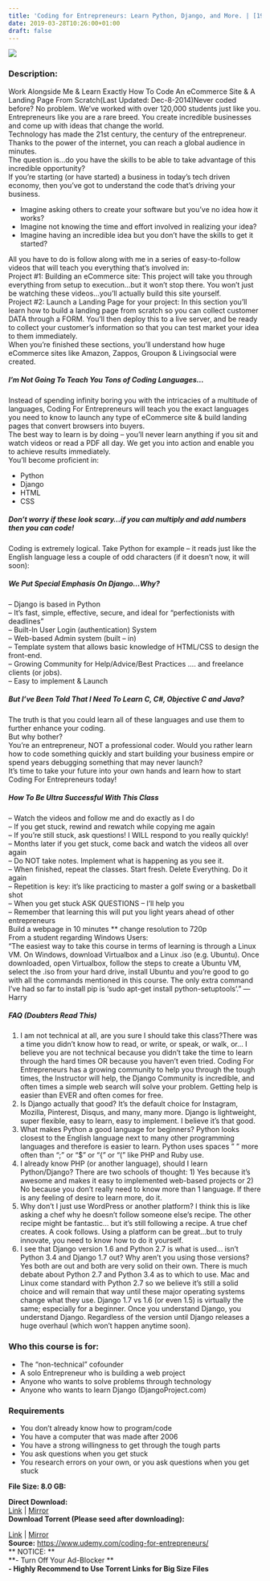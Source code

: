 ```yaml
---
title: 'Coding for Entrepreneurs: Learn Python, Django, and More. | [194.99$ course for free]'
date: 2019-03-28T10:26:00+01:00
draft: false
---
```


[![](https://4.bp.blogspot.com/-_KnZm8C-A-g/XJyR19jLdQI/AAAAAAAABEk/Ods82Cso3MsiAairUfBi6yKfSnB0-CSkQCLcBGAs/s640/Coding-for-Entrepreneurs-Learn-Python-Django-and-More..jpg)](https://4.bp.blogspot.com/-_KnZm8C-A-g/XJyR19jLdQI/AAAAAAAABEk/Ods82Cso3MsiAairUfBi6yKfSnB0-CSkQCLcBGAs/s1600/Coding-for-Entrepreneurs-Learn-Python-Django-and-More..jpg)

  

### Description:

Work Alongside Me & Learn Exactly How To Code An eCommerce Site & A Landing Page From Scratch(Last Updated: Dec-8-2014)Never coded before? No problem. We’ve worked with over 120,000 students just like you.  
Entrepreneurs like you are a rare breed. You create incredible businesses and come up with ideas that change the world.  
Technology has made the 21st century, the century of the entrepreneur. Thanks to the power of the internet, you can reach a global audience in minutes.  
The question is…do you have the skills to be able to take advantage of this incredible opportunity?  
If you’re starting (or have started) a business in today’s tech driven economy, then you’ve got to understand the code that’s driving your business.  

*   Imagine asking others to create your software but you’ve no idea how it works?
*   Imagine not knowing the time and effort involved in realizing your idea?
*   Imagine having an incredible idea but you don’t have the skills to get it started?

All you have to do is follow along with me in a series of easy-to-follow videos that will teach you everything that’s involved in:  
Project #1: Building an eCommerce site: This project will take you through everything from setup to execution…but it won’t stop there. You won’t just be watching these videos…you’ll actually build this site yourself.  
Project #2: Launch a Landing Page for your project: In this section you’ll learn how to build a landing page from scratch so you can collect customer DATA through a FORM. You’ll then deploy this to a live server, and be ready to collect your customer’s information so that you can test market your idea to them immediately.  
When you’re finished these sections, you’ll understand how huge eCommerce sites like Amazon, Zappos, Groupon & Livingsocial were created.  

##### I’m Not Going To Teach You Tons of Coding Languages…

Instead of spending infinity boring you with the intricacies of a multitude of languages, Coding For Entrepreneurs will teach you the exact languages you need to know to launch any type of eCommerce site & build landing pages that convert browsers into buyers.  
The best way to learn is by doing – you’ll never learn anything if you sit and watch videos or read a PDF all day. We get you into action and enable you to achieve results immediately.  
You’ll become proficient in:  

*   Python
*   Django
*   HTML
*   CSS

##### Don’t worry if these look scary…if you can multiply and add numbers then you can code!

Coding is extremely logical. Take Python for example – it reads just like the English language less a couple of odd characters (if it doesn’t now, it will soon):  

##### We Put Special Emphasis On Django…Why?

– Django is based in Python  
– It’s fast, simple, effective, secure, and ideal for “perfectionists with deadlines”  
– Built-In User Login (authentication) System  
– Web-based Admin system (built – in)  
– Template system that allows basic knowledge of HTML/CSS to design the front-end.  
– Growing Community for Help/Advice/Best Practices …. and freelance clients (or jobs).  
– Easy to implement & Launch  

##### But I’ve Been Told That I Need To Learn C, C#, Objective C and Java?

The truth is that you could learn all of these languages and use them to further enhance your coding.  
But why bother?  
You’re an entrepreneur, NOT a professional coder. Would you rather learn how to code something quickly and start building your business empire or spend years debugging something that may never launch?  
It’s time to take your future into your own hands and learn how to start Coding For Entrepreneurs today!  

##### How To Be Ultra Successful With This Class

– Watch the videos and follow me and do exactly as I do  
– If you get stuck, rewind and rewatch while copying me again  
– If you’re still stuck, ask questions! I WILL respond to you really quickly!  
– Months later if you get stuck, come back and watch the videos all over again  
– Do NOT take notes. Implement what is happening as you see it.  
– When finished, repeat the classes. Start fresh. Delete Everything. Do it again  
– Repetition is key: it’s like practicing to master a golf swing or a basketball shot  
– When you get stuck ASK QUESTIONS – I’ll help you  
– Remember that learning this will put you light years ahead of other entrepreneurs  
Build a webpage in 10 minutes \*\* change resolution to 720p  
From a student regarding Windows Users:  
“The easiest way to take this course in terms of learning is through a Linux VM. On Windows, download Virtualbox and a Linux .iso (e.g. Ubuntu). Once downloaded, open Virtualbox, follow the steps to create a Ubuntu VM, select the .iso from your hard drive, install Ubuntu and you’re good to go with all the commands mentioned in this course. The only extra command I’ve had so far to install pip is ‘sudo apt-get install python-setuptools’.” — Harry  

##### FAQ (Doubters Read This)

1) I am not technical at all, are you sure I should take this class?There was a time you didn’t know how to read, or write, or speak, or walk, or… I believe you are not technical because you didn’t take the time to learn through the hard times OR because you haven’t even tried. Coding For Entrepreneurs has a growing community to help you through the tough times, the Instructor will help, the Django Community is incredible, and often times a simple web search will solve your problem. Getting help is easier than EVER and often comes for free.  
2) Is Django actually that good? It’s the default choice for Instagram, Mozilla, Pinterest, Disqus, and many, many more. Django is lightweight, super flexible, easy to learn, easy to implement. I believe it’s that good.  
3) What makes Python a good language for beginners? Python looks closest to the English language next to many other programming languages and therefore is easier to learn. Python uses spaces ” ” more often than “;” or “$” or “{” or “(” like PHP and Ruby use.  
4) I already know PHP (or another language), should I learn Python/Django? There are two schools of thought: 1) Yes because it’s awesome and makes it easy to implemented web-based projects or 2) No because you don’t really need to know more than 1 language. If there is any feeling of desire to learn more, do it.  
5) Why don’t I just use WordPress or another platform? I think this is like asking a chef why he doesn’t follow someone else’s recipe. The other recipe might be fantastic… but it’s still following a recipe. A true chef creates. A cook follows. Using a platform can be great…but to truly innovate, you need to know how to do it yourself.  
6) I see that Django version 1.6 and Python 2.7 is what is used… isn’t Python 3.4 and Django 1.7 out? Why aren’t you using those versions? Yes both are out and both are very solid on their own. There is much debate about Python 2.7 and Python 3.4 as to which to use. Mac and Linux come standard with Python 2.7 so we believe it’s still a solid choice and will remain that way until these major operating systems change what they use. Django 1.7 vs 1.6 (or even 1.5) is virtually the same; especially for a beginner. Once you understand Django, you understand Django. Regardless of the version until Django releases a huge overhaul (which won’t happen anytime soon).  

### Who this course is for:

*   The “non-technical” cofounder
*   A solo Entrepreneur who is building a web project
*   Anyone who wants to solve problems through technology
*   Anyone who wants to learn Django (DjangoProject.com)

### Requirements

*   You don’t already know how to program/code
*   You have a computer that was made after 2006
*   You have a strong willingness to get through the tough parts
*   You ask questions when you get stuck
*   You research errors on your own, or you ask questions when you get stuck

**File Size: 8.0 GB:**  

**Direct Download:**  
[Link](https://oko.sh/CodingforEntrepreneurslink1) | [Mirror](https://oko.sh/CodingforEntrepreneurslink2)  
**Download Torrent (Please seed after downloading):**  

[Link](https://oko.sh/CodingforEntrepreneurstorrent1) | [Mirror](https://oko.sh/CodingforEntrepreneurstorrent2)  
**Source:** https://www.udemy.com/coding-for-entrepreneurs/  
** NOTICE: **  
**\- Turn Off Your Ad-Blocker **  
**\- Highly Recommend to Use Torrent Links for Big Size Files**